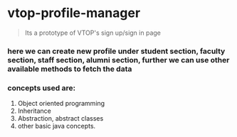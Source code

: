 # vtop-profile-manager
> Its a prototype of VTOP's sign up/sign in page
### here we can create new profile under student section, faculty section, staff section, alumni section, further we can use other available methods to fetch the data
### concepts used are:
1. Object oriented programming
2. Inheritance
3. Abstraction, abstract classes
4. other basic java concepts.
 

